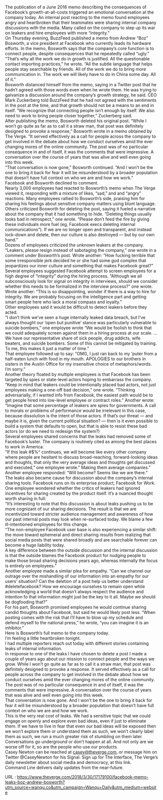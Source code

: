   The publication of a June 2016 memo describing the consequences of Facebook’s growth-at-all-costs triggered an emotional conversation at the company today. An internal post reacting to the memo found employees angry and heartbroken that their teammates were sharing internal company discussions with the media. Many called on the company to step up its war on leakers and hire employees with more “integrity.”  
    On Thursday evening, BuzzFeed published a memo from Andrew “Boz” Bosworth, a vice president at Facebook who currently leads its hardware efforts. In the memo, Bosworth says that the company’s core function is to connect people, despite consequences that he repeatedly called “ugly.” “That’s why all the work we do in growth is justified. All the questionable contact importing practices,” he wrote. “All the subtle language that helps people stay searchable by friends. All of the work we do to bring more communication in. The work we will likely have to do in China some day. All of it.”  
    Bosworth distanced himself from the memo, saying in a Twitter post that he hadn’t agreed with those words even when he wrote them. He was trying to galvanize a discussion around the company’s growth strategy, he said. CEO Mark Zuckerberg told BuzzFeed that he had not agreed with the sentiments in the post at the time, and that growth should not be a means to an end in itself. “We recognize that connecting people isn’t enough by itself. We also need to work to bring people closer together,” Zuckerberg said.  
    After publishing the memo, Bosworth deleted his original post. “While I won’t go quite as far as to call it a straw man, that post was definitely designed to provoke a response,” Bosworth wrote in a memo obtained by The Verge. “It served effectively as a call for people across the company to get involved in the debate about how we conduct ourselves amid the ever changing mores of the online community. The post was of no particular consequence in and of itself, it was the comments that were impressive. A conversation over the course of years that was alive and well even going into this week.   
    “That conversation is now gone,” Bosworth continued. “And I won’t be the one to bring it back for fear it will be misunderstood by a broader population that doesn’t have full context on who we are and how we work.”  
    Facebook and Bosworth declined to comment.   
    Nearly 3,000 employees had reacted to Bosworth’s memo when The Verge viewed it, responding with a mixture of likes, “sad,” and and “angry” reactions. Many employees rallied to Bosworth’s side, praising him for sharing his feelings about sensitive company matters using blunt language.   
    Others criticized Bosworth for deleting the post, saying it fueled a narrative about the company that it had something to hide. “Deleting things usually looks bad in retrospect,” one wrote. “Please don’t feed the fire by giving these individuals more fuel (eg, Facebook execs deleting internal communications”). If we are no longer open and transparent, and instead lock-down and delete, then our culture is also destroyed — but by our own hand.”  
    Dozens of employees criticized the unknown leakers at the company. “Leakers, please resign instead of sabotaging the company,” one wrote in a comment under Bosworth’s post. Wrote another: “How fucking terrible that some irresponsible jerk decided he or she had some god complex that jeopardizes our inner culture and something that makes Facebook great?”  
    Several employees suggested Facebook attempt to screen employees for a high degree of “integrity” during the hiring process. “Although we all subconsciously look for signal on integrity in interviews, should we consider whether this needs to be formalized in the interview process?” one wrote.  
    Wrote another: “This is so disappointing, wonder if there is a way to hire for integrity. We are probably focusing on the intelligence part and getting smart people here who lack a moral compass and loyalty.”   
    Other employees said it would be difficult to detect leakers before they acted.   
    “I don’t think we’ve seen a huge internally leaked data breach, but I’ve always thought our ‘open but punitive’ stance was particularly vulnerable to suicide bombers,” one employee wrote “We would be foolish to think that we could adequately screen against them in a hiring process at our scale. … We have our representative share of sick people, drug addicts, wife beaters, and suicide bombers. Some of this cannot be mitigated by training. To me, this makes it just a matter of time.”  
    That employee followed up to say: “OMG, I just ran back to my ‘puter from a half-eaten lunch with food in my mouth. APOLOGIES to our brothers in sisters in the Austin Office for my insensitive choice of metaphors/words. I’m sorry.”  
    Another theory floated by multiple employees is that Facebook has been targeted by spies or state-level actors hoping to embarrass the company. “Keep in mind that leakers could be intentionally placed bad actors, not just employees making a one-off bad decision,” one wrote. “Thinking adversarially, if I wanted info from Facebook, the easiest path would be to get people hired into low-level employee or contract roles.” Another wrote: “Imagine that some percentage of leakers are spies for governments. A call to morals or problems of performance would be irrelevant in this case, because dissolution is the intent of those actors. If that’s our threat — and maybe it is, given the current political situation? — then is it even possible to build a system that defaults to open, but that is able to resist these bad actors (or do we need to redesign the system?)  
    Several employees shared concerns that the leaks had removed some of Facebook’s luster. The company is routinely cited as among the best places to work in America.  
    “If this leak #$%^ continues, we will become like every other company where people are hesitant to discuss broad-reaching, forward-looking ideas and thoughts, that only the very average ideas and thoughts get discussed and executed,” one employee wrote.” Making them average companies.”  
    Another employee responded: “Will become? Seems like we are there.”  
    The leaks also became cause for discussion about the company’s internal sharing tools. Facebook runs on its enterprise product, Facebook for Work. One employee wondered whether the critics of leakers had ignored incentives for sharing created by the product itself. It’s a nuanced thought worth sharing in full:  
    “It’s interesting to note that this discussion is about leaks pushing us to be more cognizant of our sharing decisions. The result is that we are incentivized toward stricter audience management and awareness of how our past internal posts may look when re-surfaced today. We blame a few ill-intentioned employees for this change.   
    “The non-employee Facebook user base is also experiencing a similar shift: the move toward ephemeral and direct sharing results from realizing that social media posts that were shared broadly and are searchable forever can become a huge liability today.   
    A key difference between the outside discussion and the internal discussion is that the outside blames the Facebook product for nudging people to make those broad sharing decisions years ago, whereas internally the focus is entirely on employees.”   
    Another employee made a similar plea for empathy. “Can we channel our outrage over the mishandling of our information into an empathy for our users’ situation? Can the deletion of a post help us better understand #deletefacebook? How we encourage ourselves to remain open while acknowledging a world that doesn’t always respect the audience and intention fo that information might just be the key to it all. Maybe we should be dogfooding that?”  
    For his part, Bosworth promised employees he would continue sharing candid thoughts about Facebook, but said he would likely post less. “When posting comes with the risk that I’ll have to blow up my schedule and defend myself to the national press,” he wrote, “you can imagine it is an inhibitor.”   
    Here is Bosworth’s full memo to the company today.   
    I’m feeling a little heartbroken tonight.  
    I had multiple reporters reach out today with different stories containing leaks of internal information.  
    In response to one of the leaks I have chosen to delete a post I made a couple of years ago about our mission to connect people and the ways we grow. While I won’t go quite as far as to call it a straw man, that post was definitely designed to provoke a response. It served effectively as a call for people across the company to get involved in the debate about how we conduct ourselves amid the ever changing mores of the online community. The post was of no particular consequence in and of itself, it was the comments that were impressive. A conversation over the course of years that was alive and well even going into this week.   
    That conversation is now gone. And I won’t be the one to bring it back for fear it will be misunderstood by a broader population that doesn’t have full context on who we are and how we work.  
    This is the very real cost of leaks. We had a sensitive topic that we could engage on openly and explore even bad ideas, even if just to eliminate them. If we have to live in fear that even our bad ideas will be exposed then  we won’t explore them or understand them as such, we won’t clearly label them as such, we run a much greater risk of stumbling on them later. Conversations go underground or don’t happen at all. And not only are we worse off for it, so are the people who use our products.  
    Casey Newton can be reached at casey@theverge.com, or message him on Twitter @CaseyNewton for his Signal. Sign up for The Interface, The Verge’s daily newsletter about social media and democracy, at this link.  
    Command Line delivers daily updates from the near-future.  
    
  URL : https://www.theverge.com/2018/3/30/17179100/facebook-memo-leaks-boz-andrew-bosworth?utm_source=wanqu.co&utm_campaign=Wanqu+Daily&utm_medium=website